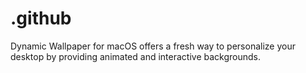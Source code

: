 # .github
Dynamic Wallpaper for macOS offers a fresh way to personalize your desktop by providing animated and interactive backgrounds.
